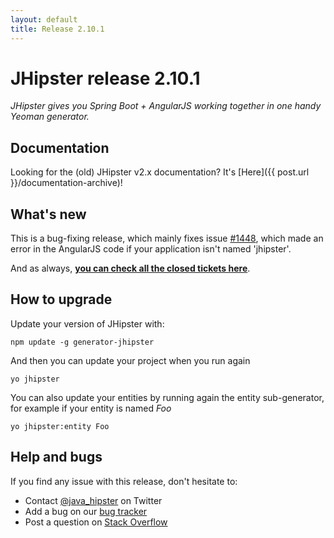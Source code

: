 ```yaml
---
layout: default
title: Release 2.10.1
---
```


JHipster release 2.10.1
==================

*JHipster gives you Spring Boot + AngularJS working together in one handy Yeoman generator.*

Documentation
----------

Looking for the (old) JHipster v2.x documentation? It's [Here]({{ post.url }}/documentation-archive)!

What's new
----------

This is a bug-fixing release, which mainly fixes issue [#1448](https://github.com/bpmlabs/generator-jhipster/issues/1448), which made an error in the AngularJS code if your application isn't named 'jhipster'.

And as always, __[you can check all the closed tickets here](https://github.com/bpmlabs/generator-jhipster/issues?q=milestone%3A2.10.1+is%3Aclosed)__.

How to upgrade
------------

Update your version of JHipster with:

```
npm update -g generator-jhipster
```

And then you can update your project when you run again

```
yo jhipster
```

You can also update your entities by running again the entity sub-generator, for example if your entity is named _Foo_

```
yo jhipster:entity Foo
```

Help and bugs
--------------

If you find any issue with this release, don't hesitate to:

- Contact [@java_hipster](https://twitter.com/java_hipster) on Twitter
- Add a bug on our [bug tracker](https://github.com/bpmlabs/generator-jhipster/issues?state=open)
- Post a question on [Stack Overflow](http://stackoverflow.com/tags/bpmlabs/info)
